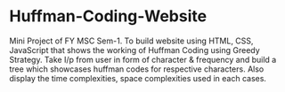 # Huffman-Coding-Website
Mini Project of FY MSC Sem-1. To build website using HTML, CSS, JavaScript that shows the working of Huffman Coding using Greedy Strategy. Take I/p from user in form of character & frequency and build a tree which showcases huffman codes for respective characters. Also display the time complexities, space complexities used in each cases.
